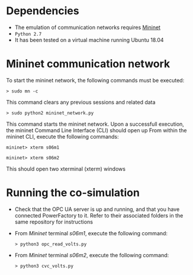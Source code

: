 # Dependencies
- The emulation of communication networks requires [Mininet](https://github.com/mininet/mininet/wiki/Documentation)
- `Python 2.7`
- It has been tested on a virtual machine running Ubuntu 18.04

# Mininet communication network
To start the mininet network, the following commands must be executed: 
```
> sudo mn -c
```
This command clears any previous sessions and related data
```
> sudo python2 mininet_network.py
```
This command starts the mininet network. Upon a successfull execution, the mininet Command Line Interface (CLI) should open up
From within the mininet CLI, execute the following commands:
```
mininet> xterm s06m1
```
```
mininet> xterm s06m2
```
This should open two xterminal (xterm) windows
# Running the co-simulation
- Check that the OPC UA server is up and running, and that you have connected PowerFactory to it. Refer to their associated folders in the same repository for instructions

- From *Mininet* terminal *s06m1*, execute the following command:
    ```
    > python3 opc_read_volts.py
    ```
- From *Mininet* terminal *s06m2*, execute the following command:
    ```
    > python3 cvc_volts.py
    ```